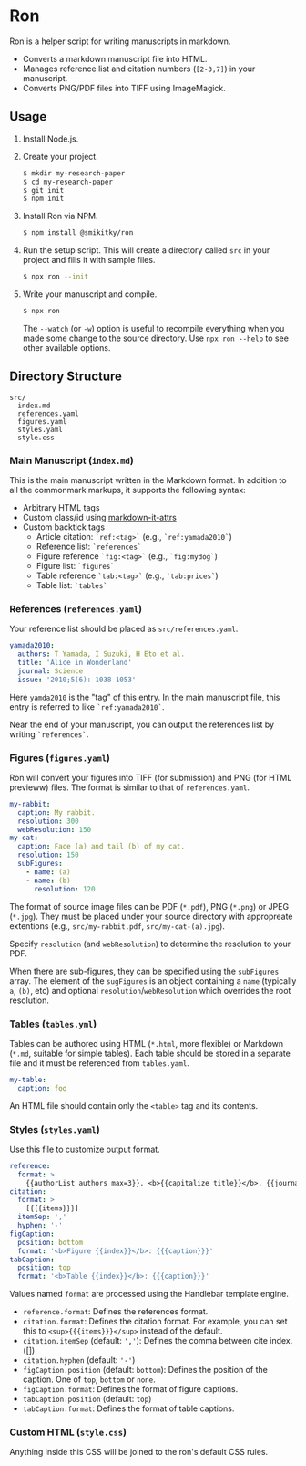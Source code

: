 # Ron

Ron is a helper script for writing manuscripts in markdown.

- Converts a markdown manuscript file into HTML.
- Manages reference list and citation numbers (`[2-3,7]`) in your manuscript.
- Converts PNG/PDF files into TIFF using ImageMagick.

## Usage

1. Install Node.js.

1. Create your project.

   ```bash
   $ mkdir my-research-paper
   $ cd my-research-paper
   $ git init
   $ npm init
   ```

1. Install Ron via NPM.

   ```bash
   $ npm install @smikitky/ron
   ```

1. Run the setup script. This will create a directory called `src` in your project and fills it with sample files.

   ```bash
   $ npx ron --init
   ```

1. Write your manuscript and compile.

   ```bash
   $ npx ron
   ```

   The `--watch` (or `-w`) option is useful to recompile everything when you made some change to the source directory. Use `npx ron --help` to see other available options.

## Directory Structure

```
src/
  index.md
  references.yaml
  figures.yaml
  styles.yaml
  style.css
```

### Main Manuscript (`index.md`)

This is the main manuscript written in the Markdown format. In addition to all the commonmark markups, it supports the following syntax:

- Arbitrary HTML tags
- Custom class/id using [markdown-it-attrs](https://www.npmjs.com/package/markdown-it-attrs)
- Custom backtick tags
  - Article citation: `` `ref:<tag>` `` (e.g., `` `ref:yamada2010` ``)
  - Reference list: `` `references` ``
  - Figure reference `` `fig:<tag>` `` (e.g., `` `fig:mydog` ``)
  - Figure list: `` `figures` ``
  - Table reference `` `tab:<tag>` `` (e.g., `` `tab:prices` ``)
  - Table list: `` `tables` ``

### References (`references.yaml`)

Your reference list should be placed as `src/references.yaml`.

```yaml
yamada2010:
  authors: T Yamada, I Suzuki, H Eto et al.
  title: 'Alice in Wonderland'
  journal: Science
  issue: '2010;5(6): 1038-1053'
```

Here `yamda2010` is the "tag" of this entry. In the main manuscript file, this entry is referred to like `` `ref:yamada2010` ``.

Near the end of your manuscript, you can output the references list by writing `` `references` ``.

### Figures (`figures.yaml`)

Ron will convert your figures into TIFF (for submission) and PNG (for HTML previeww) files. The format is similar to that of `references.yaml`.

```yaml
my-rabbit:
  caption: My rabbit.
  resolution: 300
  webResolution: 150
my-cat:
  caption: Face (a) and tail (b) of my cat.
  resolution: 150
  subFigures:
    - name: (a)
    - name: (b)
      resolution: 120
```

The format of source image files can be PDF (`*.pdf`), PNG (`*.png`) or JPEG (`*.jpg`). They must be placed under your source directory with appropreate extentions (e.g., `src/my-rabbit.pdf`, `src/my-cat-(a).jpg`).

Specify `resolution` (and `webResolution`) to determine the resolution to your PDF.

When there are sub-figures, they can be specified using the `subFigures` array. The element of the `sugFigures` is an object containing a `name` (typically `a`, `(b)`, etc) and optional `resolution`/`webResolution` which overrides the root resolution.

### Tables (`tables.yml`)

Tables can be authored using HTML (`*.html`, more flexible) or Markdown (`*.md`, suitable for simple tables). Each table should be stored in a separate file and it must be referenced from `tables.yaml`.

```yaml
my-table:
  caption: foo
```

An HTML file should contain only the `<table>` tag and its contents.

### Styles (`styles.yaml`)

Use this file to customize output format.

```yaml
reference:
  format: >
    {{authorList authors max=3}}. <b>{{capitalize title}}</b>. {{journal}} {{issue.year}};{{issue.volume}}({{issue.issue}}): {{{pages issue.pages compact=true delim='&ndash;'}}}.
citation:
  format: >
    [{{{items}}}]
  itemSep: ','
  hyphen: '-'
figCaption:
  position: bottom
  format: '<b>Figure {{index}}</b>: {{{caption}}}'
tabCaption:
  position: top
  format: '<b>Table {{index}}</b>: {{{caption}}}'
```

Values named `format` are processed using the Handlebar template engine.

- `reference.format`: Defines the references format.
- `citation.format`: Defines the citation format. For example, you can set this to `<sup>{{{items}}}</sup>` instead of the default.
- `citation.itemSep` (default: `','`): Defines the comma between cite index. ([])
- `citation.hyphen` (default: `'-'`)
- `figCaption.position` (default: `bottom`): Defines the position of the caption. One of `top`, `bottom` or `none`.
- `figCaption.format`: Defines the format of figure captions.
- `tabCaption.position` (default: `top`)
- `tabCaption.format`: Defines the format of table captions.

### Custom HTML (`style.css`)

Anything inside this CSS will be joined to the ron's default CSS rules.
